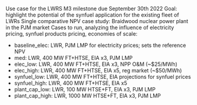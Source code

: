 Use case for the LWRS M3 milestone due September 30th 2022
Goal: highlight the potential of the synfuel application for the existing fleet of LWRs
Single comparative NPV case study: Braidwood nuclear power plant in the PJM market
Cases to run, analyzing the influence of electricity pricing, synfuel products pricing, economies of scale: 
- baseline_elec: LWR, PJM LMP for electricity prices; sets the reference NPV
- med: LWR, 400 MW FT+HTSE, EIA x3, PJM LMP
- elec_low: LWR, 400 MW FT+HTSE, EIA x3, NPP O&M (~$25/MWh)
- elec_high: LWR, 400 MW FT+HTSE, EIA x5, reg market (~$50/MWh)
- synfuel_low: LWR, 400 MW FT+HTSE, EIA projections for synfuel prices
- synfuel_high: LWR, 400 MW FT+HTSE, EIA x5
- plant_cap_low: LWR, 100 MW HTSE+FT, EIA x3, PJM LMP
- plant_cap_high: LWR, 1000 MW HTSE+FT, EIA x3, PJM LMP